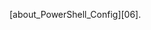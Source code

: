 














































































































































[about_PowerShell_Config][06].